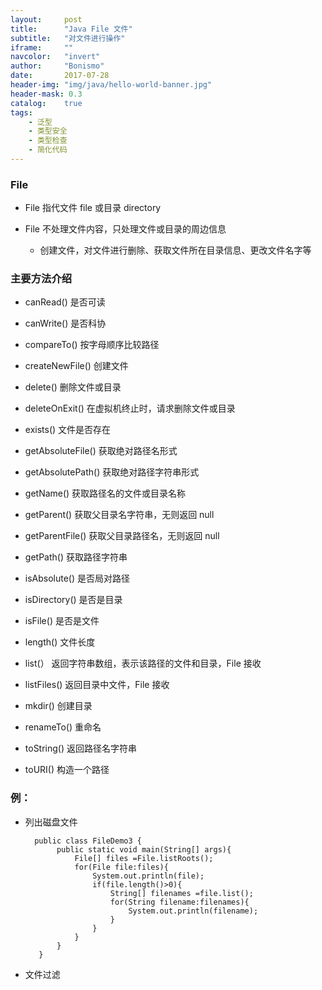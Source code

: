 ```yaml
---
layout:     post
title:      "Java File 文件"
subtitle:   "对文件进行操作"
iframe:     ""
navcolor:   "invert"
author:     "Bonismo"
date:       2017-07-28
header-img: "img/java/hello-world-banner.jpg"
header-mask: 0.3
catalog:    true
tags:
    - 泛型
    - 类型安全
    - 类型检查
    - 简化代码
---
```


### File

- File 指代文件 file 或目录 directory

- File 不处理文件内容，只处理文件或目录的周边信息

    - 创建文件，对文件进行删除、获取文件所在目录信息、更改文件名字等

### 主要方法介绍

- canRead() 是否可读

- canWrite() 是否科协

- compareTo() 按字母顺序比较路径

- createNewFile() 创建文件

- delete() 删除文件或目录

- deleteOnExit() 在虚拟机终止时，请求删除文件或目录

- exists() 文件是否存在

- getAbsoluteFile() 获取绝对路径名形式

- getAbsolutePath() 获取绝对路径字符串形式

- getName() 获取路径名的文件或目录名称

- getParent() 获取父目录名字符串，无则返回 null

- getParentFile() 获取父目录路径名，无则返回 null

- getPath() 获取路径字符串

- isAbsolute() 是否局对路径

- isDirectory() 是否是目录

- isFile() 是否是文件

- length() 文件长度

- list(） 返回字符串数组，表示该路径的文件和目录，File 接收

- listFiles() 返回目录中文件，File 接收

- mkdir() 创建目录

- renameTo() 重命名

- toString() 返回路径名字符串

- toURI() 构造一个路径

### 例：

- 列出磁盘文件


        public class FileDemo3 {
             public static void main(String[] args){
                 File[] files =File.listRoots();
                 for(File file:files){
                     System.out.println(file);
                     if(file.length()>0){
                         String[] filenames =file.list();
                         for(String filename:filenames){
                             System.out.println(filename);
                         }
                     }
                 }
             }
         }


- 文件过滤